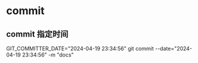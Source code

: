 # commit

## commit 指定时间
GIT_COMMITTER_DATE="2024-04-19 23:34:56" git commit --date="2024-04-19 23:34:56" -m "docs"
